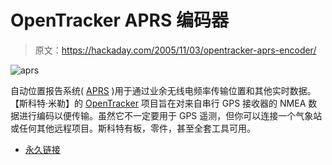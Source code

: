 # OpenTracker APRS 编码器

> 原文：<https://hackaday.com/2005/11/03/opentracker-aprs-encoder/>

![aprs](img/87a8e7dac432a4a29bbced3c1d8e5937.png)

自动位置报告系统( [APRS](http://en.wikipedia.org/wiki/APRS) )用于通过业余无线电频率传输位置和其他实时数据。【斯科特·米勒】的 [OpenTracker](http://n1vg.net/opentracker/) 项目旨在对来自串行 GPS 接收器的 NMEA 数据进行编码以便传输。虽然它不一定要用于 GPS 遥测，但你可以连接一个气象站或任何其他远程项目。斯科特有板，零件，甚至全套工具可用。

*   [永久链接](http://n1vg.net/opentracker/)